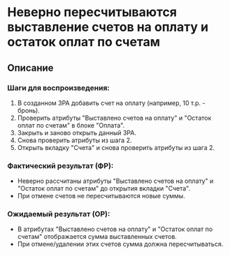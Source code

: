 # Неверно пересчитываются выставление счетов на оплату и остаток оплат по счетам

## Описание

### Шаги для воспроизведения:
1. В созданном ЗРА добавить счет на оплату (например, 10 т.р. - бронь).
2. Проверить атрибуты "Выставлено счетов на оплату" и "Остаток оплат по счетам" в блоке "Оплата".
3. Закрыть и заново открыть данный ЗРА.
4. Снова проверить атрибуты из шага 2.
5. Открыть вкладку "Счета" и снова проверить атрибуты из шага 2.

### Фактический результат (ФР):
- Неверно рассчитаны атрибуты "Выставлено счетов на оплату" и "Остаток оплат по счетам" до открытия вкладки "Счета".
- При отмене счетов не пересчитываются новые суммы.

### Ожидаемый результат (ОР):
- В атрибутах "Выставлено счетов на оплату" и "Остаток оплат по счетам" отображается сумма выставленных счетов.
- При отмене/удалении этих счетов сумма должна пересчитываться.
